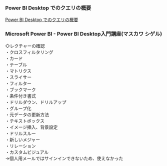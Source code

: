 ### Power BI Desktop でのクエリの概要
[Power BI Desktop でのクエリの概要](https://learn.microsoft.com/ja-jp/power-bi/transform-model/desktop-query-overview)

### Microsoft Power BI - Power BI Desktop入門講座(マスカワ シゲル)
◇レクチャーの確認  
・クロスフィルタリング  
・カード  
・テーブル  
・マトリクス  
・スライサー  
・フィルター  
・ブックマーク  
・条件付き書式  
・ドリルダウン、ドリルアップ  
・グループ化  
・元データの更新方法  
・テキストボックス  
・イメージ挿入、背景設定  
・ドリルスルー  
・新しいメジャー  
・リレーション  
・カスタムビジュアル  
→個人用メールではサインインできないため、使えなかった  